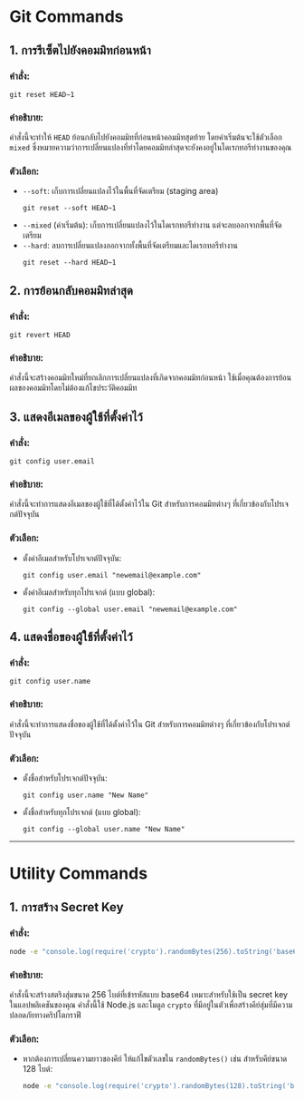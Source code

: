 # Git Commands

## 1. การรีเซ็ตไปยังคอมมิทก่อนหน้า

### คำสั่ง:
```
git reset HEAD~1
```

### คำอธิบาย:
คำสั่งนี้จะทำให้ `HEAD` ย้อนกลับไปยังคอมมิทที่ก่อนหน้าคอมมิทสุดท้าย โดยค่าเริ่มต้นจะใช้ตัวเลือก `mixed` ซึ่งหมายความว่าการเปลี่ยนแปลงที่ทำโดยคอมมิทล่าสุดจะยังคงอยู่ในไดเรกทอรีทำงานของคุณ

### ตัวเลือก:
- `--soft`: เก็บการเปลี่ยนแปลงไว้ในพื้นที่จัดเตรียม (staging area)
  ```
  git reset --soft HEAD~1
  ```
- `--mixed` (ค่าเริ่มต้น): เก็บการเปลี่ยนแปลงไว้ในไดเรกทอรีทำงาน แต่จะลบออกจากพื้นที่จัดเตรียม
- `--hard`: ลบการเปลี่ยนแปลงออกจากทั้งพื้นที่จัดเตรียมและไดเรกทอรีทำงาน
  ```
  git reset --hard HEAD~1
  ```

## 2. การย้อนกลับคอมมิทล่าสุด

### คำสั่ง:
```
git revert HEAD
```

### คำอธิบาย:
คำสั่งนี้จะสร้างคอมมิทใหม่ที่ยกเลิกการเปลี่ยนแปลงที่เกิดจากคอมมิทก่อนหน้า ใช้เมื่อคุณต้องการย้อนผลของคอมมิทโดยไม่ต้องแก้ไขประวัติคอมมิท

## 3. แสดงอีเมลของผู้ใช้ที่ตั้งค่าไว้

### คำสั่ง:
```
git config user.email
```

### คำอธิบาย:
คำสั่งนี้จะทำการแสดงอีเมลของผู้ใช้ที่ได้ตั้งค่าไว้ใน Git สำหรับการคอมมิทต่างๆ ที่เกี่ยวข้องกับโปรเจกต์ปัจจุบัน

### ตัวเลือก:
- ตั้งค่าอีเมลสำหรับโปรเจกต์ปัจจุบัน:
  ```
  git config user.email "newemail@example.com"
  ```
- ตั้งค่าอีเมลสำหรับทุกโปรเจกต์ (แบบ global):
  ```
  git config --global user.email "newemail@example.com"
  ```

## 4. แสดงชื่อของผู้ใช้ที่ตั้งค่าไว้

### คำสั่ง:
```
git config user.name
```

### คำอธิบาย:
คำสั่งนี้จะทำการแสดงชื่อของผู้ใช้ที่ได้ตั้งค่าไว้ใน Git สำหรับการคอมมิทต่างๆ ที่เกี่ยวข้องกับโปรเจกต์ปัจจุบัน

### ตัวเลือก:
- ตั้งชื่อสำหรับโปรเจกต์ปัจจุบัน:
  ```
  git config user.name "New Name"
  ```
- ตั้งชื่อสำหรับทุกโปรเจกต์ (แบบ global):
  ```
  git config --global user.name "New Name"
  ```
---

# Utility Commands
## 1. การสร้าง Secret Key
### คำสั่ง:
```bash
node -e "console.log(require('crypto').randomBytes(256).toString('base64'));"
```
### คำอธิบาย:
คำสั่งนี้จะสร้างสตริงสุ่มขนาด 256 ไบต์ที่เข้ารหัสแบบ base64 เหมาะสำหรับใช้เป็น secret key ในแอปพลิเคชันของคุณ คำสั่งนี้ใช้ Node.js และโมดูล `crypto` ที่มีอยู่ในตัวเพื่อสร้างคีย์สุ่มที่มีความปลอดภัยทางคริปโตกราฟี
### ตัวเลือก:
- หากต้องการเปลี่ยนความยาวของคีย์ ให้แก้ไขตัวเลขใน `randomBytes()` เช่น สำหรับคีย์ขนาด 128 ไบต์:
  ```bash
  node -e "console.log(require('crypto').randomBytes(128).toString('base64'));"
  ```
